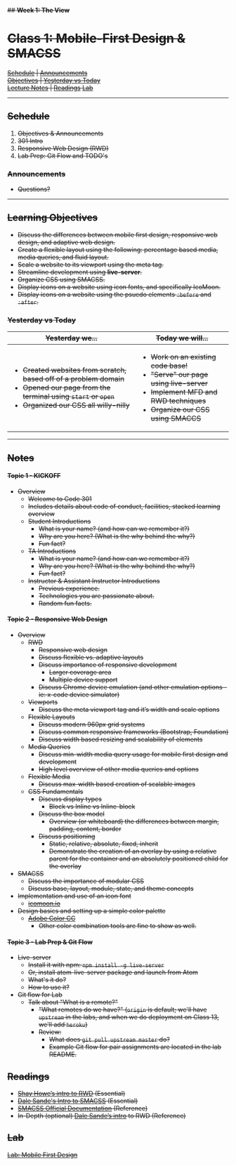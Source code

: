 <s>## **Week 1: The View**
# Class 1: Mobile-First Design & SMACSS

[Schedule](#schedule) | [Announcements](#announcements) </br>
[Objectives](#learning-objectives) | [Yesterday vs Today](#yesterday-vs-today) </br>
[Lecture Notes](#notes) | [Readings](#readings)
[Lab](#Lab)


<hr></hr>

## Schedule
1. Objectives & Announcements
1. 301 Intro 
1. Responsive Web Design (RWD)
1. Lab Prep: Git Flow and TODO's

### Announcements
* Questions?

<hr></hr>

## Learning Objectives
- Discuss the differences between mobile first design, responsive web design, and adaptive web design.
- Create a flexible layout using the following: percentage based media, media queries, and fluid layout.
- Scale a website to its viewport using the meta tag.
- Streamline development using **live-server**.
- Organize CSS using SMACSS.
- Display icons on a website using icon fonts, and specifically IcoMoon.
- Display icons on a website using the psuedo elements `:before` and `:after`.

### Yesterday vs Today
| Yesterday we... | Today we will... |
| --------------- | ---------------- |
| <ul><li> Created websites from scratch, based off of a problem domain </li> <li> Opened our page from the terminal using `start` or `open`</li> <li> Organized our CSS all willy-nilly</li></ul> | <ul><li> Work on an existing code base!</li><li> "Serve" our page using live-server</li><li> Implement MFD and RWD techniques</li><li>Organize our CSS using SMACCS</li></ul>

<hr></hr>

## Notes

#### Topic 1 - KICKOFF
* Overview
  * Welcome to Code 301
  * Includes details about code of conduct, facilities, stacked learning overview
  * Student Introductions
    * What is your name? (and how can we remember it?)
    * Why are you here? (What is the why behind the why?)
    * Fun fact?
  * TA Introductions
    * What is your name? (and how can we remember it?)
    * Why are you here? (What is the why behind the why?)
    * Fun fact?
  * Instructor & Assistant Instructor Introductions
    * Previous experience.
    * Technologies you are passionate about.
    * Random fun facts.

#### Topic 2 - Responsive Web Design
* Overview
  * RWD
    * Responsive web design
    * Discuss flexible vs. adaptive layouts
    * Discuss importance of responsive development
      * Larger coverage area
      * Multiple device support
    * Discuss Chrome device emulation (and other emulation options - ie: x-code device simulator)
  * Viewports
    * Discuss the meta viewport tag and it’s width and scale options
  * Flexible Layouts
    * Discuss modern 960px grid systems
    * Discuss common responsive frameworks (Bootstrap, Foundation)
    * Discuss width based resizing and scalability of elements
  * Media Queries
    * Discuss min-width media query usage for mobile first design and development
    * High level overview of other media queries and options
  * Flexible Media
    * Discuss max-width based creation of scalable images
  * CSS Fundamentals
    * Discuss display types
      * Block vs Inline vs Inline-block
    * Discuss the box model
      * Overview (or whiteboard) the differences between margin, padding, content, border
    * Discuss positioning
      * Static, relative, absolute, fixed, inherit
      * Demonstrate the creation of an overlay by using a relative parent for the container and an absolutely positioned child for the overlay
* SMACSS
  * Discuss the importance of modular CSS
  * Discuss base, layout, module, state, and theme concepts
* Implementation and use of an icon font
  * [icomoon.io](https://icomoon.io/)
* Design basics and setting up a simple color palette
  * [Adobe Color CC](https://color.adobe.com/)
    * Other color combination tools are fine to show as well.

#### Topic 3 - Lab Prep & Git Flow
* Live-server
  * Install it with npm: `npm install -g live-server`
  * Or, install atom-live-server package and launch from Atom
  * What's it do?
  * How to use it?
* Git flow for Lab
  * Talk about "What is a remote?"
    * "What remotes do we have?" (`origin` is default; we'll have `upstream` in the labs, and when we do deployment on Class 13, we'll add `heroku`)
    * Review:
      * What does `git pull upstream master` do?
      * Example Git flow for pair assignments are located in the lab README.


## Readings

* [Shay Howe’s intro to RWD](http://learn.shayhowe.com/advanced-html-css/responsive-web-design/) (Essential)
* [Dale Sande's Intro to SMACSS](http://www.anotheruiguy.com/ux-design-dev/_book/smacss/README.html) (Essential)
* [SMACSS Official Documentation](https://smacss.com/) (Reference)
* In-Depth (optional) [Dale Sande’s intro](http://www.anotheruiguy.com/ux-design-dev/_book/rwd/README.html) to RWD (Reference)


## Lab

[Lab: Mobile First Design](https://github.com/acl-301n-fall-2017/lab-01-mobile)</s>
